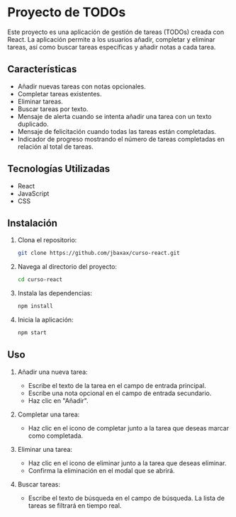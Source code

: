 # Proyecto de TODOs

Este proyecto es una aplicación de gestión de tareas (TODOs) creada con React. La aplicación permite a los usuarios añadir, completar y eliminar tareas, así como buscar tareas específicas y añadir notas a cada tarea.

## Características

- Añadir nuevas tareas con notas opcionales.
- Completar tareas existentes.
- Eliminar tareas.
- Buscar tareas por texto.
- Mensaje de alerta cuando se intenta añadir una tarea con un texto duplicado.
- Mensaje de felicitación cuando todas las tareas están completadas.
- Indicador de progreso mostrando el número de tareas completadas en relación al total de tareas.

## Tecnologías Utilizadas

- React
- JavaScript
- CSS

## Instalación

1. Clona el repositorio:

    ```sh
    git clone https://github.com/jbaxax/curso-react.git
    ```

2. Navega al directorio del proyecto:

    ```sh
    cd curso-react
    ```

3. Instala las dependencias:

    ```sh
    npm install
    ```

4. Inicia la aplicación:

    ```sh
    npm start
    ```

## Uso

1. Añadir una nueva tarea:
    - Escribe el texto de la tarea en el campo de entrada principal.
    - Escribe una nota opcional en el campo de entrada secundario.
    - Haz clic en "Añadir".

2. Completar una tarea:
    - Haz clic en el icono de completar junto a la tarea que deseas marcar como completada.

3. Eliminar una tarea:
    - Haz clic en el icono de eliminar junto a la tarea que deseas eliminar.
    - Confirma la eliminación en el modal que se abrirá.

4. Buscar tareas:
    - Escribe el texto de búsqueda en el campo de búsqueda. La lista de tareas se filtrará en tiempo real.

